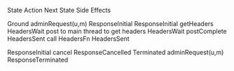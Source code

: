 State				Action		  		Next State				Side Effects

Ground				adminRequest(u,m)	ResponseInitial
ResponseInitial		getHeaders			HeadersWait				post to main thread to get headers
HeadersWait			postComplete		HeadersSent				call HeadersFn
HeadersSent


ResponseInitial		cancel				ResponseCancelled
Terminated			adminRequest(u,m)	ResponseTerminated
